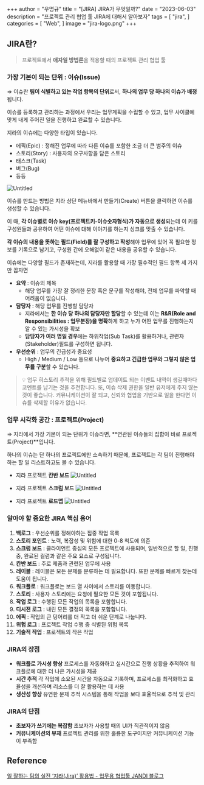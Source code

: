 +++
author = "우명규"
title = "[JIRA] JIRA가 무엇일까?"
date = "2023-06-03"
description = "프로젝트 관리 협업 툴 JIRA에 대해서 알아보자"
tags = [
    "jira",
]
categories = [
    "Web",
]
image = "jira-logo.png"
+++

<!--more-->

## JIRA란?

> 프로젝트에서 **애자일 방법론**을 적용할 때의 프로젝트 관리 협업 툴

### 가장 기본이 되는 단위 : 이슈(Issue)

⇒ 이슈란 **팀이 식별하고 있는 작업 항목의 단위**로서, **하나의 업무 당 하나의 이슈가 배정**됩니다.

이슈를 등록하고 관리하는 과정에서 우리는 업무계획을 수립할 수 있고, 업무 사이클에 맞게 내게 주어진 일을 진행하고 완료할 수 있습니다.

지라의 이슈에는 다양한 타입이 있습니다.

- 에픽(Epic) : 정해진 업무에 따라 다른 이슈를 포함한 조금 더 큰 범주의 이슈
- 스토리(Story) : 사용자의 요구사항을 담은 스토리
- 태스크(Task)
- 버그(Bug)
- 등등

![Untitled](https://github.com/myeongcode/myeongcode.github.io/assets/67165016/328fc486-8bd6-4571-a3e8-cbd21764b791)

이슈를 만드는 방법은 지라 상단 메뉴바에서 만들기(Create) 버튼을 클릭하면 이슈를 생성할 수 있습니다.

이 때, **각 이슈별로 이슈 key(프로젝트키-이슈숫자형식)가 자동으로 생성**되는데 이 키를 구성원들과 공유하여 어떤 이슈에 대해 이야기를 하는지 싱크를 맞출 수 있습니다.

**각 이슈의 내용을 뜻하는 필드(Field)를 잘 구성하고 작성**해야 업무에 있어 꼭 필요한 정보를 기록으로 남기고, 구성원 간에 오해없이 같은 내용을 공유할 수 있습니다.

이슈에는 다양할 필드가 존재하는데, 지라를 활용할 때 가장 필수적인 필드 항목 세 가지만 꼽자면

- **요약** : 이슈의 제목
  - 해당 업무를 가장 잘 정리한 문장 혹은 문구를 작성해야, 전체 업무를 파악할 때 어려움이 없습니다.
- **담당자** : 해당 업무를 진행할 담당자
  - 지라에서는 **한 이슈 당 하나의 담당자만 할당**할 수 있는데 이는 **R&R(Role and Responsibilities : 업무분장)을 명확**하게 하고 누가 어떤 업무를 진행하는지 알 수 있는 가시성을 확보
  - **담당자가 여러 명일 경우**에는 하위작업(Sub Task)를 활용하거나, 관련자(Stakeholder)필드를 구성하면 됩니다.
- **우선순위** : 업무의 긴급성과 중요성
  - High / Medium / Low 등으로 나누어 **중요하고 긴급한 업무와 그렇지 않은 업무를 구분**할 수 있습니다.

> 💡 업무 히스토리 추적을 위해 필드별로 업데이트 되는 이벤트 내역이 생길때마다 코멘트를 남기는 것을 추천합니다. 또, 이슈 삭제 권한을 일반 유저에게 주지 않는 것이 좋습니다. 커뮤니케이션이 잘 되고, 신뢰와 협업을 기반으로 일을 한다면 이슈를 삭제할 이유가 없습니다.

### 업무 시각화 공간 : 프로젝트(Project)

⇒ 지라에서 가장 기본이 되는 단위가 이슈라면, **연관된 이슈들의 집합이 바로 프로젝트(Project)**입니다.

하나의 이슈는 단 하나의 프로젝트에만 소속하기 때문에, 프로젝트는 각 팀이 진행해야 하는 할 일 리스트하고도 볼 수 있습니다.

- 지라 프로젝트 **칸반 보드**
  ![Untitled](https://github.com/myeongcode/myeongcode.github.io/assets/67165016/ddcd57eb-8a82-4d9e-ae3f-94566a36add3)

- 지라 프로젝트 **스크럼 보드**
  ![Untitled](https://github.com/myeongcode/myeongcode.github.io/assets/67165016/c78ccc76-5802-4075-a909-3add138b107c)

- 지라 프로젝트 **로드맵**
  ![Untitled](https://github.com/myeongcode/myeongcode.github.io/assets/67165016/b272458b-f187-42ce-87c8-e83ecdc5f7af)

### 알아야 할 중요한 JIRA 핵심 용어

1. **백로그** : 우선순위를 정해야하는 집중 작업 목록
2. **스토리 포인트** : 노력, 복잡성 및 위험에 대한 0-8 척도에 의존
3. **스크럼 보드** : 클라이언트 중심의 모든 프로젝트에 사용되며, 일반적으로 할 일, 진행 중, 완료된 컬럼과 같은 주요 요소로 구성됩니다.
4. **칸반 보드** : 주로 제품과 관련된 업무에 사용
5. **레이블** : 레이블은 모든 문제를 분류하는 데 필요합니다. 또한 문제를 빠르게 찾는데 도움이 됩니다.
6. **워크플로** : 워크플로는 보드 열 사이에서 스토리를 이동합니다.
7. **스토리** : 사용자 스토리에는 요청에 필요한 모든 것이 포함됩니다.
8. **작업 로그** : 수행된 모든 작업의 목록을 포함합니다.
9. **디시젼 로그** : 내린 모든 결정의 목록을 포함합니다.
10. **에픽** : 작업의 큰 덩어리를 더 작고 더 쉬운 단계로 나눕니다.
11. **위험 로그** : 프로젝트 작업 수행 중 식별된 위험 목록
12. **기술적 작업** : 프로젝트의 작은 작업

### JIRA의 장점

- **워크플로 가시성 향상**
  프로세스를 자동화하고 실시간으로 진행 상황을 추적하여 워크플로에 대한 더 나은 가시성을 제공
- **시간 추적**
  각 작업에 소요된 시간을 자동으로 기록하며, 프로세스를 최적화하고 효율성을 개선하며 리소스를 더 잘 활용하는 데 사용
- **생산성 향상**
  유연한 문제 추적 시스템을 통해 작업을 보다 효율적으로 추적 및 관리

### JIRA의 단점

- **초보자가 쓰기에는 복잡함**
  초보자가 사용할 때의 UI가 직관적이지 않음
- **커뮤니케이션의 부재**
  프로젝트 관리를 위한 훌룡한 도구이지만 커뮤니케이션 기능이 부족함

## Reference

[일 잘하는 팀의 실전 ‘지라(Jira)’ 활용법 - 업무용 협업툴 JANDI 블로그](https://blog.jandi.com/ko/2022/03/31/how-to-jira-like-a-pro/)
